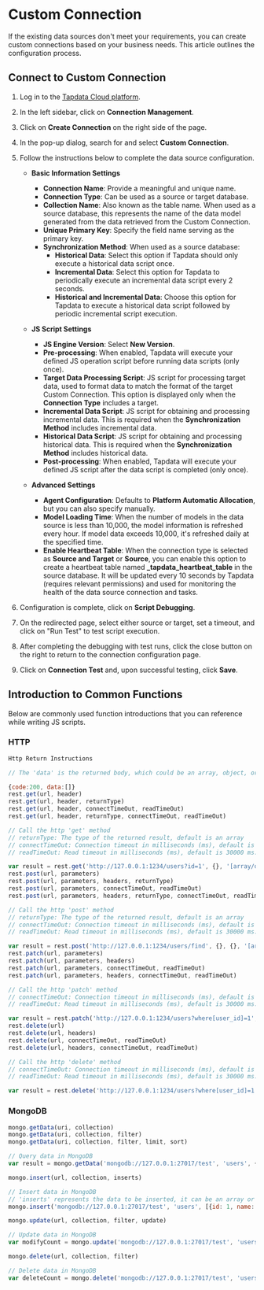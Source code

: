 # Custom Connection

If the existing data sources don't meet your requirements, you can create custom connections based on your business needs. This article outlines the configuration process.

## Connect to Custom Connection

1. Log in to the [Tapdata Cloud platform](https://cloud.tapdata.net/console/v3/).

2. In the left sidebar, click on **Connection Management**.

3. Click on **Create Connection** on the right side of the page.

4. In the pop-up dialog, search for and select **Custom Connection**.

5. Follow the instructions below to complete the data source configuration.

   * **Basic Information Settings**
        * **Connection Name**: Provide a meaningful and unique name.
        * **Connection Type**: Can be used as a source or target database.
        * **Collection Name**: Also known as the table name. When used as a source database, this represents the name of the data model generated from the data retrieved from the Custom Connection.
        * **Unique Primary Key**: Specify the field name serving as the primary key.
        * **Synchronization Method**: When used as a source database:
             * **Historical Data**: Select this option if Tapdata should only execute a historical data script once.
             * **Incremental Data**: Select this option for Tapdata to periodically execute an incremental data script every 2 seconds.
             * **Historical and Incremental Data**: Choose this option for Tapdata to execute a historical data script followed by periodic incremental script execution.
   
   
   * **JS Script Settings**
       * **JS Engine Version**: Select **New Version**.
       * **Pre-processing**: When enabled, Tapdata will execute your defined JS operation script before running data scripts (only once).
       * **Target Data Processing Script**: JS script for processing target data, used to format data to match the format of the target Custom Connection. This option is displayed only when the **Connection Type** includes a target.
       * **Incremental Data Script**: JS script for obtaining and processing incremental data. This is required when the **Synchronization Method** includes incremental data.
       * **Historical Data Script**: JS script for obtaining and processing historical data. This is required when the **Synchronization Method** includes historical data.
       * **Post-processing**: When enabled, Tapdata will execute your defined JS script after the data script is completed (only once).
   
   
   * **Advanced Settings**
       * **Agent Configuration**: Defaults to **Platform Automatic Allocation**, but you can also specify manually.
       * **Model Loading Time**: When the number of models in the data source is less than 10,000, the model information is refreshed every hour. If model data exceeds 10,000, it's refreshed daily at the specified time.
       * **Enable Heartbeat Table**: When the connection type is selected as **Source and Target** or **Source**, you can enable this option to create a heartbeat table named **_tapdata_heartbeat_table** in the source database. It will be updated every 10 seconds by Tapdata (requires relevant permissions) and used for monitoring the health of the data source connection and tasks.
   
6. Configuration is complete, click on **Script Debugging**.

7. On the redirected page, select either source or target, set a timeout, and click on "Run Test" to test script execution.

8. After completing the debugging with test runs, click the close button on the right to return to the connection configuration page.

9. Click on **Connection Test** and, upon successful testing, click **Save**.

## Introduction to Common Functions

Below are commonly used function introductions that you can reference while writing JS scripts.

### HTTP

```javascript
Http Return Instructions

// The 'data' is the returned body, which could be an array, object, or string

{code:200, data:[]}
rest.get(url, header)
rest.get(url, header, returnType)
rest.get(url, header, connectTimeOut, readTimeOut)
rest.get(url, header, returnType, connectTimeOut, readTimeOut)

// Call the http 'get' method
// returnType: The type of the returned result, default is an array
// connectTimeOut: Connection timeout in milliseconds (ms), default is 10000 ms. Use this parameter to specify the connection timeout if needed.
// readTimeOut: Read timeout in milliseconds (ms), default is 30000 ms. Use this parameter to specify the read timeout if needed.

var result = rest.get('http://127.0.0.1:1234/users?id=1', {}, '[array/object/string]', 30, 300);
rest.post(url, parameters)
rest.post(url, parameters, headers, returnType)
rest.post(url, parameters, connectTimeOut, readTimeOut)
rest.post(url, parameters, headers, returnType, connectTimeOut, readTimeOut)

// Call the http 'post' method
// returnType: The type of the returned result, default is an array
// connectTimeOut: Connection timeout in milliseconds (ms), default is 10000 ms. Use this parameter to specify the connection timeout if needed.
// readTimeOut: Read timeout in milliseconds (ms), default is 30000 ms. Use this parameter to specify the read timeout if needed.

var result = rest.post('http://127.0.0.1:1234/users/find', {}, {}, '[array/object/string]', 30, 300);
rest.patch(url, parameters)
rest.patch(url, parameters, headers)
rest.patch(url, parameters, connectTimeOut, readTimeOut)
rest.patch(url, parameters, headers, connectTimeOut, readTimeOut)

// Call the http 'patch' method
// connectTimeOut: Connection timeout in milliseconds (ms), default is 10000 ms. Use this parameter to specify the connection timeout if needed.
// readTimeOut: Read timeout in milliseconds (ms), default is 30000 ms. Use this parameter to specify the read timeout if needed.

var result = rest.patch('http://127.0.0.1:1234/users?where[user_id]=1', {status: 0}, {}, 30, 300);
rest.delete(url)
rest.delete(url, headers)
rest.delete(url, connectTimeOut, readTimeOut)
rest.delete(url, headers, connectTimeOut, readTimeOut)

// Call the http 'delete' method
// connectTimeOut: Connection timeout in milliseconds (ms), default is 10000 ms. Use this parameter to specify the connection timeout if needed.
// readTimeOut: Read timeout in milliseconds (ms), default is 30000 ms. Use this parameter to specify the read timeout if needed.

var result = rest.delete('http://127.0.0.1:1234/users?where[user_id]=1', {}, 30, 300);
```

### MongoDB

```javascript
mongo.getData(uri, collection)
mongo.getData(uri, collection, filter)
mongo.getData(uri, collection, filter, limit, sort)

// Query data in MongoDB
var result = mongo.getData('mongodb://127.0.0.1:27017/test', 'users', {id: 1}, 10, {add_time: -1});

mongo.insert(url, collection, inserts)

// Insert data in MongoDB
// 'inserts' represents the data to be inserted, it can be an array or an object
mongo.insert('mongodb://127.0.0.1:27017/test', 'users', [{id: 1, name: 'test1'}, {id: 2, name: 'test2'}]);

mongo.update(url, collection, filter, update)

// Update data in MongoDB
var modifyCount = mongo.update('mongodb://127.0.0.1:27017/test', 'users', {id: 1}, {name: 'test3'});

mongo.delete(url, collection, filter)

// Delete data in MongoDB
var deleteCount = mongo.delete('mongodb://127.0.0.1:27017/test', 'users', {id: 1});
```


